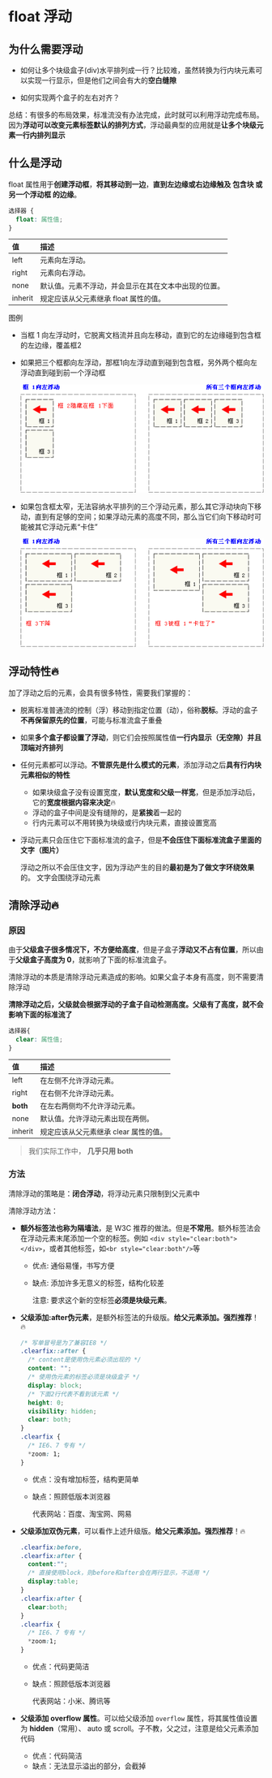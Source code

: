 # float 浮动

## 为什么需要浮动

* 如何让多个块级盒子(div)水平排列成一行？比较难，虽然转换为行内块元素可以实现一行显示，但是他们之间会有大的**空白缝隙**

* 如何实现两个盒子的左右对齐？

总结：有很多的布局效果，标准流没有办法完成，此时就可以利用浮动完成布局。 因为**浮动可以改变元素标签默认的排列方式**，浮动最典型的应用就是**让多个块级元素一行内排列显示**





## 什么是浮动

float 属性用于**创建浮动框**，**将其移动到一边**，**直到左边缘或右边缘触及 包含块 或 另一个浮动框 的边缘**。

```css
选择器 { 
  float: 属性值; 
}
```

| 值      | 描述                                                 |
| :------ | :--------------------------------------------------- |
| left    | 元素向左浮动。                                       |
| right   | 元素向右浮动。                                       |
| none    | 默认值。元素不浮动，并会显示在其在文本中出现的位置。 |
| inherit | 规定应该从父元素继承 float 属性的值。                |

图例

- 当框 1 向左浮动时，它脱离文档流并且向左移动，直到它的左边缘碰到包含框的左边缘，覆盖框2

- 如果把三个框都向左浮动，那框1向左浮动直到碰到包含框，另外两个框向左浮动直到碰到前一个浮动框

    ![](./images/css_positioning_floating_left_example.png)

- 如果包含框太窄，无法容纳水平排列的三个浮动元素，那么其它浮动块向下移动，直到有足够的空间；如果浮动元素的高度不同，那么当它们向下移动时可能被其它浮动元素“卡住”

    ![](./images/css_positioning_floating_left_example_2.png)



## 浮动特性🔥

加了浮动之后的元素，会具有很多特性，需要我们掌握的：

* 脱离标准普通流的控制（浮）移动到指定位置（动），俗称**脱标**。浮动的盒子**不再保留原先的位置**，可能与标准流盒子重叠

* 如果**多个盒子都设置了浮动**，则它们会按照属性值**一行内显示（无空隙）并且顶端对齐排列**

* 任何元素都可以浮动。**不管原先是什么模式的元素**，添加浮动之后**具有行内块元素相似的特性**

    * 如果块级盒子没有设置宽度，**默认宽度和父级一样宽**，但是添加浮动后，它的**宽度根据内容来决定**🔥
    * 浮动的盒子中间是没有缝隙的，是**紧挨**着一起的
    * 行内元素可以不用转换为块级或行内块元素，直接设置宽高

* 浮动元素只会压住它下面标准流的盒子，但是**不会压住下面标准流盒子里面的文字（图片）**

    浮动之所以不会压住文字，因为浮动产生的目的**最初是为了做文字环绕效果**的。 文字会围绕浮动元素



## 清除浮动🔥

### 原因

由于**父级盒子很多情况下，不方便给高度**，但是子盒子**浮动又不占有位置**，所以由于**父级盒子高度为 0**，就影响了下面的标准流盒子。

清除浮动的本质是清除浮动元素造成的影响。如果父盒子本身有高度，则不需要清除浮动

**清除浮动之后，父级就会根据浮动的子盒子自动检测高度。父级有了高度，就不会影响下面的标准流了**

```css
选择器{
  clear: 属性值;
}
```

| 值       | 描述                                  |
| :------- | :------------------------------------ |
| left     | 在左侧不允许浮动元素。                |
| right    | 在右侧不允许浮动元素。                |
| **both** | 在左右两侧均不允许浮动元素。          |
| none     | 默认值。允许浮动元素出现在两侧。      |
| inherit  | 规定应该从父元素继承 clear 属性的值。 |

> 我们实际工作中， **几乎只用 both**

### 方法

清除浮动的策略是：**闭合浮动**，将浮动元素只限制到父元素中

清除浮动方法：

* **额外标签法也称为隔墙法**，是 W3C 推荐的做法。但是**不常用**。额外标签法会在浮动元素末尾添加一个空的标签。例如 `<div style="clear:both"></div>`，或者其他标签，如`<br style="clear:both"/>`等

    * 优点: 通俗易懂，书写方便

    * 缺点: 添加许多无意义的标签，结构化较差 

        注意: 要求这个新的空标签**必须是块级元素**。

* **父级添加:after伪元素**，是额外标签法的升级版。**给父元素添加。强烈推荐**！🔥

    ```css
    /* 写单冒号是为了兼容IE8 */
    .clearfix::after { 
      /* content是使用伪元素必须出现的 */
      content: ""; 
      /* 使用伪元素的标签必须是块级盒子 */
      display: block;
      /* 下面2行代表不看到该元素 */
      height: 0;
      visibility: hidden;
      clear: both; 
    }
    .clearfix { 
      /* IE6、7 专有 */
      *zoom: 1; 
    }
    ```

    * 优点：没有增加标签，结构更简单

    * 缺点：照顾低版本浏览器

        代表网站：百度、淘宝网、网易

* **父级添加双伪元素**，可以看作上述升级版。**给父元素添加。强烈推荐**！🔥

    ```css
    .clearfix:before,
    .clearfix:after { 
      content:"";
      /* 直接使用block，则before和after会在两行显示，不适用 */
      display:table;
    }
    .clearfix:after {
      clear:both; 
    }
    .clearfix { 
      /* IE6、7 专有 */
      *zoom:1;
    }
    ```

    * 优点：代码更简洁

    * 缺点：照顾低版本浏览器

        代表网站：小米、腾讯等

* **父级添加 overflow 属性**。可以给父级添加 `overflow` 属性，将其属性值设置为 **hidden**（常用）、 auto 或 scroll。子不教，父之过，注意是给父元素添加代码

    * 优点：代码简洁
    * 缺点：无法显示溢出的部分，会截掉



